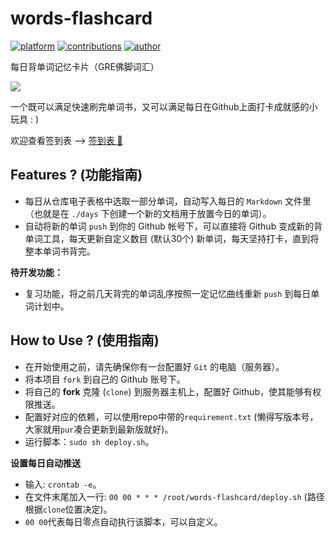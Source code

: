# words-flashcard
[![platform](https://img.shields.io/badge/platform-markdown-blue.svg)](https://shields.io/) [![contributions](https://img.shields.io/badge/contributions-welcome-green.svg)](https://github.com/huangyz0918/words-flashcard) [![author](https://img.shields.io/badge/principal-huangyz0918-yellow.svg)](https://github.com/huangyz0918/words-flashcard)

每日背单词记忆卡片（GRE佛脚词汇）

<img src="https://i.loli.net/2018/05/10/5af3b02769994.png"/>

一个既可以满足快速刷完单词书，又可以满足每日在Github上面打卡成就感的小玩具 : )

欢迎查看签到表 --> [签到表 :book:](./days)

## Features ? (功能指南)

- 每日从仓库电子表格中选取一部分单词，自动写入每日的 `Markdown` 文件里（也就是在 `./days` 下创建一个新的文档用于放置今日的单词）。
- 自动将新的单词 `push` 到你的 Github 帐号下，可以直接将 Github 变成新的背单词工具，每天更新自定义数目 (默认30个) 新单词，每天坚持打卡，直到将整本单词书背完。

**待开发功能：**

- 复习功能，将之前几天背完的单词乱序按照一定记忆曲线重新 `push` 到每日单词计划中。

## How to Use  ? (使用指南)

- 在开始使用之前，请先确保你有一台配置好 `Git` 的电脑（服务器）。
- 将本项目 `fork` 到自己的 Github 账号下。
- 将自己的 **fork** 克隆 (`clone`) 到服务器主机上，配置好 Github，使其能够有权限推送。
- 配置好对应的依赖，可以使用repo中带的`requirement.txt` (懒得写版本号，大家就用`pur`凑合更新到最新版就好)。
- 运行脚本：`sudo sh deploy.sh`。

**设置每日自动推送**
- 输入:  `crontab -e`。
- 在文件末尾加入一行: `00 00 * * * /root/words-flashcard/deploy.sh` (路径根据`clone`位置决定)。
- `00 00`代表每日零点自动执行该脚本，可以自定义。
